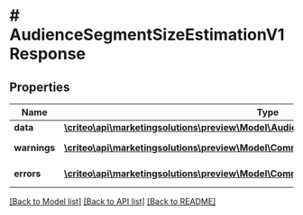 # # AudienceSegmentSizeEstimationV1Response

## Properties

Name | Type | Description | Notes
------------ | ------------- | ------------- | -------------
**data** | [**\criteo\api\marketingsolutions\preview\Model\AudienceSegmentSizeEstimationV1Resource**](AudienceSegmentSizeEstimationV1Resource.md) |  | [optional]
**warnings** | [**\criteo\api\marketingsolutions\preview\Model\CommonProblem[]**](CommonProblem.md) |  | [optional] [readonly]
**errors** | [**\criteo\api\marketingsolutions\preview\Model\CommonProblem[]**](CommonProblem.md) |  | [optional] [readonly]

[[Back to Model list]](../../README.md#models) [[Back to API list]](../../README.md#endpoints) [[Back to README]](../../README.md)
